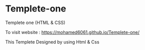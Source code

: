 # Templete-one

Templete one (HTML &amp; CSS)

To visit website :  https://mohamed6061.github.io/Templete-one/

This Templete Designed by using Html & Css
